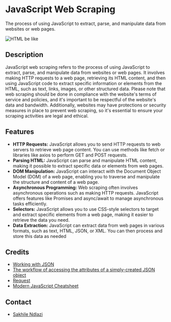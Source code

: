 # JavaScript Web Scraping
The process of using JavaScript to extract, parse, and manipulate data from websites or web pages.

![HTML be like](https://blog.webix.com/wp-content/uploads/2021/07/2.jpg)

## Description
JavaScript web scraping refers to the process of using JavaScript to extract, parse, and manipulate data from websites or web pages. It involves making HTTP requests to a web page, retrieving its HTML content, and then using JavaScript code to extract specific information or elements from the HTML, such as text, links, images, or other structured data. Please note that web scraping should be done in compliance with the website's terms of service and policies, and it's important to be respectful of the website's data and bandwidth. Additionally, websites may have protections or security measures in place to prevent web scraping, so it's essential to ensure your scraping activities are legal and ethical.

## Features
 * **HTTP Requests:** JavaScript allows you to send HTTP requests to web servers to retrieve web page content. You can use methods like fetch or libraries like axios to perform GET and POST requests.
 * **Parsing HTML:** JavaScript can parse and manipulate HTML content, making it possible to extract specific data or elements from web pages.
 * **DOM Manipulation:** JavaScript can interact with the Document Object Model (DOM) of a web page, enabling you to traverse and manipulate the structure and content of a web page.
 * **Asynchronous Programming:** Web scraping often involves asynchronous operations such as making HTTP requests. JavaScript offers features like Promises and async/await to manage asynchronous tasks efficiently.
 * **Selectors:** JavaScript allows you to use CSS-style selectors to target and extract specific elements from a web page, making it easier to retrieve the data you need.
 * **Data Extraction:** JavaScript can extract data from web pages in various formats, such as text, HTML, JSON, or XML. You can then process and store this data as needed

## Credits
 * [Working with JSON](https://developer.mozilla.org/en-US/docs/Learn/JavaScript/Objects/JSON)
 * [The workflow of accessing the attributes of a simply-created JSON object](https://medium.com/@vietkieutie/the-workflow-of-accessing-the-attributes-of-a-simply-created-json-object-82a5b33e2319)
 * [Request](https://github.com/request/request)
 * [Modern JavaScript Cheatsheet](https://github.com/mbeaudru/modern-js-cheatsheet)

## Contact
 * [Sakhile Ndlazi](https://www.twitter.com/sakhilelindah)
